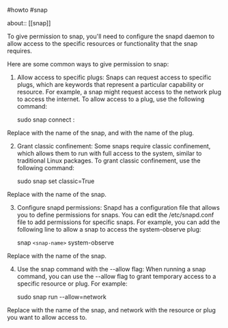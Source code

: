 #howto #snap 

about:: [[snap]]

  To give permission to snap, you'll need to configure the snapd daemon to allow
  access to the specific resources or functionality that the snap requires.

  Here are some common ways to give permission to snap:

1. Allow access to specific plugs: Snaps can request access to specific plugs,
  which are keywords that represent a particular capability or resource. For
  example, a snap might request access to the  network  plug to access the
  internet. To allow access to a plug, use the following command:

    sudo snap connect <snap-name>:<plug-name>

  Replace  <snap-name>  with the name of the snap, and  <plug-name>  with the name
  of the plug.

2. Grant classic confinement: Some snaps require classic confinement, which
  allows them to run with full access to the system, similar to traditional Linux
  packages. To grant classic confinement, use the following command:

    sudo snap set <snap-name> classic=True

  Replace  <snap-name>  with the name of the snap.

3. Configure snapd permissions: Snapd has a configuration file that allows you
  to define permissions for snaps. You can edit the  /etc/snapd.conf  file to add
  permissions for specific snaps. For example, you can add the following line to
  allow a snap to access the  system-observe  plug:

    snap `<snap-name>` system-observe

  Replace  <snap-name>  with the name of the snap.

4. Use the  snap  command with the  --allow  flag: When running a snap command,
  you can use the  --allow  flag to grant temporary access to a specific resource
  or plug. For example:

    sudo snap run <snap-name> --allow=network

  Replace  <snap-name>  with the name of the snap, and  network  with the resource
  or plug you want to allow access to.
  